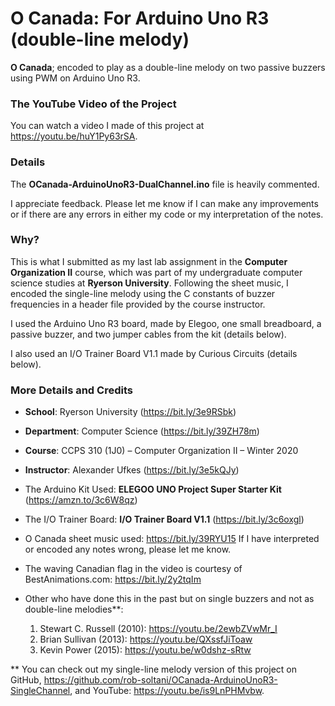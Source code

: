 # O Canada: For Arduino Uno R3 (double-line melody)

**O Canada**; encoded to play as a double-line melody on two passive buzzers using PWM on Arduino Uno R3.


### The YouTube Video of the Project
You can watch a video I made of this project at https://youtu.be/huY1Py63rSA.


### Details
The **OCanada-ArduinoUnoR3-DualChannel.ino** file is heavily commented.

I appreciate feedback.
Please let me know if I can make any improvements or if there are any errors in either my code or my interpretation of the notes.

### Why?
This is what I submitted as my last lab assignment in the **Computer Organization II** course, which was part of my undergraduate computer science studies at **Ryerson University**. Following the sheet music, I encoded the single-line melody using the C constants of buzzer frequencies in a header file provided by the course instructor.

I used the Arduino Uno R3 board, made by Elegoo, one small breadboard, a passive buzzer, and two jumper cables from the kit (details below).

I also used an I/O Trainer Board V1.1 made by Curious Circuits  (details below).


### More Details and Credits

 * **School**: Ryerson University (https://bit.ly/3e9RSbk)
 * **Department**: Computer Science (https://bit.ly/39ZH78m)
 * **Course**: CCPS 310 (1J0) – Computer Organization II – Winter 2020
 * **Instructor**: Alexander Ufkes (https://bit.ly/3e5kQJy)

 * The Arduino Kit Used: **ELEGOO UNO Project Super Starter Kit** (https://amzn.to/3c6W8qz)
 * The I/O Trainer Board: **I/O Trainer Board V1.1** (https://bit.ly/3c6oxgl)

 * O Canada sheet music used: https://bit.ly/39RYU15
 If I have interpreted or encoded any notes wrong, please let me know.

 * The waving Canadian flag in the video is courtesy of BestAnimations.com: https://bit.ly/2y2tqIm

 * Other who have done this in the past but on single buzzers and not as double-line melodies**:
    1. Stewart C. Russell (2010):  https://youtu.be/2ewbZVwMr_I
    2. Brian Sullivan (2013):  https://youtu.be/QXssfJiToaw
    3. Kevin Power (2015):  https://youtu.be/w0dshz-sRtw

** You can check out my single-line melody version of this project on GitHub, https://github.com/rob-soltani/OCanada-ArduinoUnoR3-SingleChannel, and YouTube: https://youtu.be/is9LnPHMvbw.
